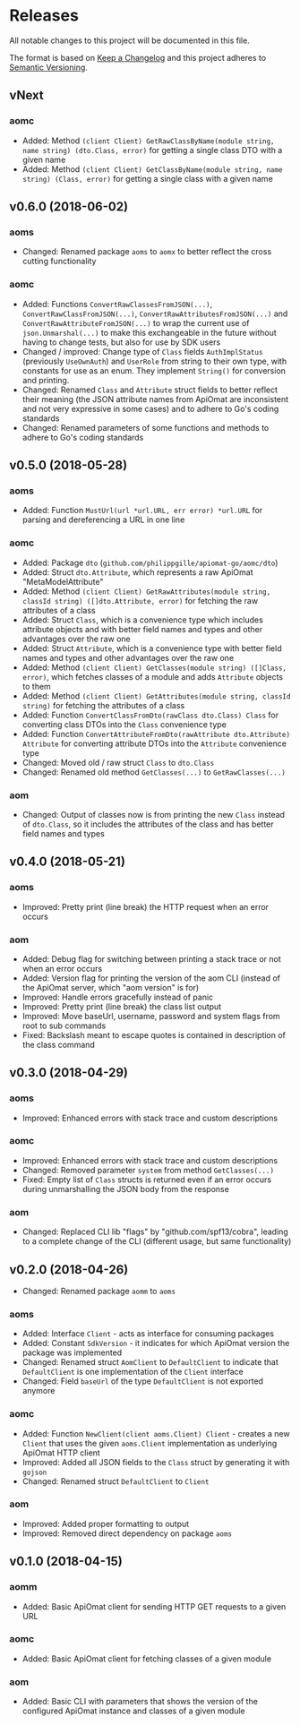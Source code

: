 Releases
========

All notable changes to this project will be documented in this file.

The format is based on [Keep a Changelog](http://keepachangelog.com/en/1.0.0/) and this project adheres to [Semantic Versioning](http://semver.org/spec/v2.0.0.html).

vNext
-----

### aomc

- Added: Method `(client Client) GetRawClassByName(module string, name string) (dto.Class, error)` for getting a single class DTO with a given name
- Added: Method `(client Client) GetClassByName(module string, name string) (Class, error)` for getting a single class with a given name

v0.6.0 (2018-06-02)
-------------------

### aoms

- Changed: Renamed package `aoms` to `aomx` to better reflect the cross cutting functionality

### aomc

- Added: Functions `ConvertRawClassesFromJSON(...)`, `ConvertRawClassFromJSON(...)`, `ConvertRawAttributesFromJSON(...)` and `ConvertRawAttributeFromJSON(...)` to wrap the current use of `json.Unmarshal(...)` to make this exchangeable in the future without having to change tests, but also for use by SDK users
- Changed / improved: Change type of `Class` fields `AuthImplStatus` (previously `UseOwnAuth`) and `UserRole` from string to their own type, with constants for use as an enum. They implement `String()` for conversion and printing.
- Changed: Renamed `Class` and `Attribute` struct fields to better reflect their meaning (the JSON attribute names from ApiOmat are inconsistent and not very expressive in some cases) and to adhere to Go's coding standards
- Changed: Renamed parameters of some functions and methods to adhere to Go's coding standards

v0.5.0 (2018-05-28)
-------------------

### aoms

- Added: Function `MustUrl(url *url.URL, err error) *url.URL` for parsing and dereferencing a URL in one line

### aomc

- Added: Package `dto` (`github.com/philippgille/apiomat-go/aomc/dto`)
- Added: Struct `dto.Attribute`, which represents a raw ApiOmat "MetaModelAttribute"
- Added: Method `(client Client) GetRawAttributes(module string, classId string) ([]dto.Attribute, error)` for fetching the raw attributes of a class
- Added: Struct `Class`, which is a convenience type which includes attribute objects and with better field names and types and other advantages over the raw one
- Added: Struct `Attribute`, which is a convenience type with better field names and types and other advantages over the raw one
- Added: Method `(client Client) GetClasses(module string) ([]Class, error)`, which fetches classes of a module and adds `Attribute` objects to them
- Added: Method `(client Client) GetAttributes(module string, classId string)` for fetching the attributes of a class
- Added: Function `ConvertClassFromDto(rawClass dto.Class) Class` for converting class DTOs into the `Class` convenience type
- Added: Function `ConvertAttributeFromDto(rawAttribute dto.Attribute) Attribute` for converting attribute DTOs into the `Attribute` convenience type
- Changed: Moved old / raw struct `Class` to `dto.Class`
- Changed: Renamed old method `GetClasses(...)` to `GetRawClasses(...)`

### aom

- Changed: Output of classes now is from printing the new `Class` instead of `dto.Class`, so it includes the attributes of the class and has better field names and types

v0.4.0 (2018-05-21)
-------------------

### aoms

- Improved: Pretty print (line break) the HTTP request when an error occurs

### aom

- Added: Debug flag for switching between printing a stack trace or not when an error occurs
- Added: Version flag for printing the version of the aom CLI (instead of the ApiOmat server, which "aom version" is for)
- Improved: Handle errors gracefully instead of panic
- Improved: Pretty print (line break) the class list output
- Improved: Move baseUrl, username, password and system flags from root to sub commands
- Fixed: Backslash meant to escape quotes is contained in description of the class command

v0.3.0 (2018-04-29)
-------------------

### aoms

- Improved: Enhanced errors with stack trace and custom descriptions

### aomc

- Improved: Enhanced errors with stack trace and custom descriptions
- Changed: Removed parameter `system` from method `GetClasses(...)`
- Fixed: Empty list of `Class` structs is returned even if an error occurs during unmarshalling the JSON body from the response

### aom

- Changed: Replaced CLI lib "flags" by "github.com/spf13/cobra", leading to a complete change of the CLI (different usage, but same functionality)

v0.2.0 (2018-04-26)
-------------------

- Changed: Renamed package `aomm` to `aoms`

### aoms

- Added: Interface `Client` - acts as interface for consuming packages
- Added: Constant `SdkVersion` - it indicates for which ApiOmat version the package was implemented
- Changed: Renamed struct `AomClient` to `DefaultClient` to indicate that `DefaultClient` is one implementation of the `Client` interface
- Changed: Field `baseUrl` of the type `DefaultClient` is not exported anymore

### aomc

- Added: Function `NewClient(client aoms.Client) Client` - creates a new `Client` that uses the given `aoms.Client` implementation as underlying ApiOmat HTTP client
- Improved: Added all JSON fields to the `Class` struct by generating it with `gojson`
- Changed: Renamed struct `DefaultClient` to `Client`

### aom

- Improved: Added proper formatting to output
- Improved: Removed direct dependency on package `aoms`

v0.1.0 (2018-04-15)
-------------------

### aomm

- Added: Basic ApiOmat client for sending HTTP GET requests to a given URL

### aomc

- Added: Basic ApiOmat client for fetching classes of a given module

### aom

- Added: Basic CLI with parameters that shows the version of the configured ApiOmat instance and classes of a given module

